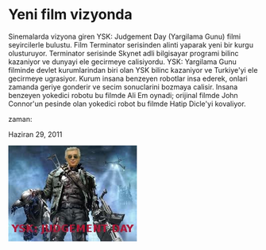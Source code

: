# Yeni film vizyonda

Sinemalarda vizyona giren YSK: Judgement Day (Yargilama Gunu) filmi
seyircilerle bulustu. Film Terminator serisinden alinti yaparak yeni
bir kurgu olusturuyor.  Terminator serisinde Skynet adli bilgisayar
programi bilinc kazaniyor ve dunyayi ele gecirmeye calisiyordu. YSK:
Yargilama Gunu filminde devlet kurumlarindan biri olan YSK bilinc
kazaniyor ve Turkiye'yi ele gecirmeye ugrasiyor. Kurum insana benzeyen
robotlar insa ederek, onlari zamanda geriye gonderir ve secim
sonuclarini bozmaya calisir. Insana benzeyen yokedici robotu bu filmde
Ali Em oynadi; orijinal filmde John Connor'un pesinde olan yokedici
robot bu filmde Hatip Dicle'yi kovaliyor.







zaman:

Haziran 29, 2011










![](ysk-judgement.jpeg)
